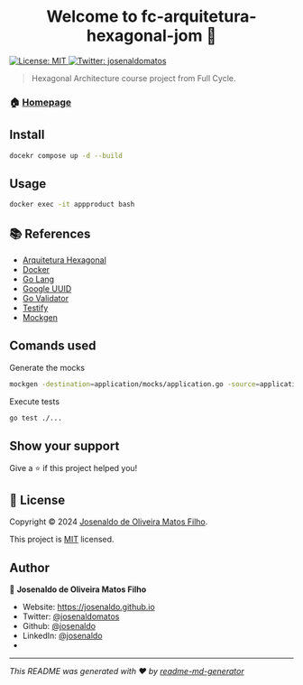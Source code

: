<h1 align="center">Welcome to fc-arquitetura-hexagonal-jom 👋</h1>
<p>
  <a href="LICENSE" target="_blank">
    <img alt="License: MIT" src="https://img.shields.io/badge/License-MIT-yellow.svg" />
  </a>
  <a href="https://twitter.com/josenaldomatos" target="_blank">
    <img alt="Twitter: josenaldomatos" src="https://img.shields.io/twitter/follow/josenaldomatos.svg?style=social" />
  </a>
</p>

> Hexagonal Architecture course project from Full Cycle.

### 🏠 [Homepage](https://plataforma.fullcycle.com.br/courses/3b8c4f2c-aff9-4399-a72a-ad879e5689a2/315/168/123/conteudos?capitulo=123&conteudo=6963)

## Install

```sh
docekr compose up -d --build
```

## Usage

```sh
docker exec -it appproduct bash
```

## 📚 References

- [Arquitetura Hexagonal](https://blog.octo.com/en/hexagonal-architecture-three-principles-and-an-implementation-example/)
- [Docker](https://www.docker.com/)
- [Go Lang](https://golang.org/)
- [Google UUID](https://github.com/google/uuid)
- [Go Validator](https://github.com/asaskevich/govalidator)
- [Testify](https://github.com/stretchr/testify)
- [Mockgen](https://github.com/uber-go/mock)

## Comands used

Generate the mocks

```sh
mockgen -destination=application/mocks/application.go -source=application/product.go application
```

Execute tests

```sh
go test ./...
```

## Show your support

Give a ⭐️ if this project helped you!

## 📝 License

Copyright © 2024 [Josenaldo de Oliveira Matos Filho](https://github.com/josenaldo).

This project is [MIT](LICENSE) licensed.

## Author

👤 **Josenaldo de Oliveira Matos Filho**

- Website: <https://josenaldo.github.io>
- Twitter: [@josenaldomatos](https://twitter.com/josenaldomatos)
- Github: [@josenaldo](https://github.com/josenaldo)
- LinkedIn: [@josenaldo](https://linkedin.com/in/josenaldo)
-
***
_This README was generated with ❤️ by [readme-md-generator](https://github.com/kefranabg/readme-md-generator)_
